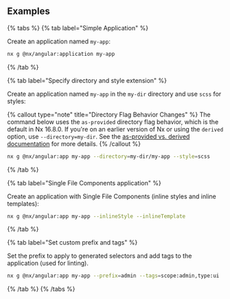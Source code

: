 ## Examples

{% tabs %}
{% tab label="Simple Application" %}

Create an application named `my-app`:

```bash
nx g @nx/angular:application my-app
```

{% /tab %}

{% tab label="Specify directory and style extension" %}

Create an application named `my-app` in the `my-dir` directory and use `scss` for styles:

{% callout type="note" title="Directory Flag Behavior Changes" %}
The command below uses the `as-provided` directory flag behavior, which is the default in Nx 16.8.0. If you're on an earlier version of Nx or using the `derived` option, use `--directory=my-dir`. See the [as-provided vs. derived documentation](/deprecated/as-provided-vs-derived) for more details.
{% /callout %}

```bash
nx g @nx/angular:app my-app --directory=my-dir/my-app --style=scss
```

{% /tab %}

{% tab label="Single File Components application" %}

Create an application with Single File Components (inline styles and inline templates):

```bash
nx g @nx/angular:app my-app --inlineStyle --inlineTemplate
```

{% /tab %}

{% tab label="Set custom prefix and tags" %}

Set the prefix to apply to generated selectors and add tags to the application (used for linting).

```bash
nx g @nx/angular:app my-app --prefix=admin --tags=scope:admin,type:ui
```

{% /tab %}
{% /tabs %}
